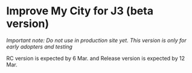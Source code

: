 # Improve My City for J3 (beta version) #

*Important note: Do not use in production site yet. This version is only for early adopters and testing*

RC version is expected by 6 Mar. and Release version is expected by 12 Mar.

